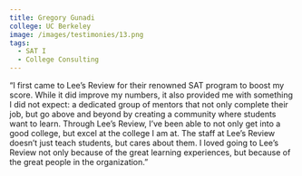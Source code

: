 ```yaml
---
title: Gregory Gunadi
college: UC Berkeley
image: /images/testimonies/13.png
tags:
  - SAT I
  - College Consulting
---
```

“I first came to Lee’s Review for their renowned SAT program to boost my
          score. While it did improve my numbers, it also provided me with something
          I did not expect: a dedicated group of mentors that not only complete
          their job, but go above and beyond by creating a community where students
          want to learn. Through Lee’s Review, I’ve been able to not only get into a
          good college, but excel at the college I am at. The staff at Lee’s Review
          doesn’t just teach students, but cares about them. I loved going to Lee’s
          Review not only because of the great learning experiences, but because of
          the great people in the organization.”